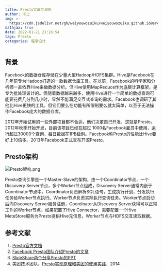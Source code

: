 ```yaml
---
title: Presto实战与演练
author: 不二
img: >-
  https://cdn.jsdelivr.net/gh/weiyouwozuiku/weiyouwozuiku.github.io@src/source/_posts/PageImg/程序设计/Presto实战与演练.png
mathjax: true
date: 2022-01-21 21:26:54
tags: Presto
categories: 程序设计
---
```


## 背景

Facebook的数据仓库存储在少量大型Hadoop/HDFS集群。Hive是Facebook在几年前专为Hadoop打造的一款数据仓库工具。在以前，Facebook的科学家和分析师一直依靠Hive来做数据分析。但Hive使用MapReduce作为底层计算框架，是专为批处理设计的。但随着数据越来越多，使用Hive进行一个简单的数据查询可能要花费几分到几小时，显然不能满足交互式查询的需求。Facebook也调研了其他比Hive更快的工具，但它们要么在功能有所限制要么就太简单，以至于无法操作Facebook庞大的数据仓库。

2012年开始试用的一些外部项目都不合适，他们决定自己开发，这就是Presto。2012年秋季开始开发，目前该项目已经在超过 1000名Facebook雇员中使用，运行超过30000个查询，每日数据在1PB级别。Facebook称Presto的性能比Hive要好上10倍多。2013年Facebook正式宣布开源Presto。

## Presto架构

![Presto架构.png](https://cdn.jsdelivr.net/gh/weiyouwozuiku/weiyouwozuiku.github.io@src/source/_posts/程序设计/Presto实战与演练/Presto架构.png)

Presto查询引擎是一个Master-Slave的架构，由一个Coordinator节点，一个Discovery Server节点，多个Worker节点组成，Discovery Server通常内嵌于Coordinator节点中。Coordinator负责解析SQL语句，生成执行计划，分发执行任务给Worker节点执行。Worker节点负责实际执行查询任务。Worker节点启动后向Discovery Server服务注册，Coordinator从Discovery Server获得可以正常工作的Worker节点。如果配置了Hive Connector，需要配置一个Hive MetaStore服务为Presto提供Hive元信息，Worker节点与HDFS交互读取数据。

## 参考文献

1. [Presto官方文档](http://prestodb.io/)
2. [Facebook Presto团队介绍Presto的文章](https://www.facebook.com/notes/facebook-engineering/presto-interacting-with-petabytes-of-data-at-facebook/10151786197628920)
3. [SlideShare两个分享Presto的PPT](http://www.slideshare.net/zhusx/presto-overview?from_search=1&&http://www.slideshare.net/frsyuki/hadoop-source-code-reading-15-in-japan-presto)
4. 美团技术团队，[Presto实现原理和美团的使用实践](https://tech.meituan.com/2014/06/16/presto.html)，2014

